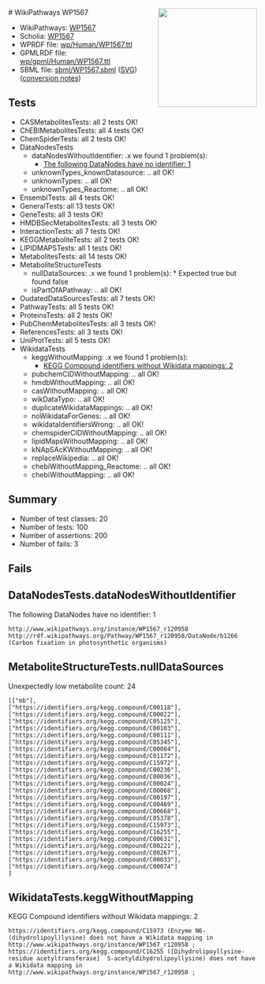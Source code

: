 <img style="float: right; width: 200px" src="../logo.png" />
# WikiPathways WP1567

* WikiPathways: [WP1567](https://identifiers.org/wikipathways:WP1567)
* Scholia: [WP1567](https://scholia.toolforge.org/wikipathways/WP1567)
* WPRDF file: [wp/Human/WP1567.ttl](../wp/Human/WP1567.ttl)
* GPMLRDF file: [wp/gpml/Human/WP1567.ttl](../wp/gpml/Human/WP1567.ttl)
* SBML file: [sbml/WP1567.sbml](../sbml/WP1567.sbml) ([SVG](../sbml/WP1567.svg)) ([conversion notes](../sbml/WP1567.txt))

## Tests
* CASMetabolitesTests: all 2 tests OK!
* ChEBIMetabolitesTests: all 4 tests OK!
* ChemSpiderTests: all 2 tests OK!
* DataNodesTests
    * dataNodesWithoutIdentifier: .x we found 1 problem(s):
        * [The following DataNodes have no identifier: 1](#d2d32fa0)
    * unknownTypes_knownDatasource: .. all OK!
    * unknownTypes: .. all OK!
    * unknownTypes_Reactome: .. all OK!
* EnsemblTests: all 4 tests OK!
* GeneralTests: all 13 tests OK!
* GeneTests: all 3 tests OK!
* HMDBSecMetabolitesTests: all 3 tests OK!
* InteractionTests: all 7 tests OK!
* KEGGMetaboliteTests: all 2 tests OK!
* LIPIDMAPSTests: all 1 tests OK!
* MetabolitesTests: all 14 tests OK!
* MetaboliteStructureTests
    * nullDataSources: .x we found 1 problem(s):
            * Expected true but found false
    * isPartOfAPathway: .. all OK!
* OudatedDataSourcesTests: all 7 tests OK!
* PathwayTests: all 5 tests OK!
* ProteinsTests: all 2 tests OK!
* PubChemMetabolitesTests: all 3 tests OK!
* ReferencesTests: all 3 tests OK!
* UniProtTests: all 5 tests OK!
* WikidataTests
    * keggWithoutMapping: .x we found 1 problem(s):
        * [KEGG Compound identifiers without Wikidata mappings: 2](#76796b45)
    * pubchemCIDWithoutMapping: .. all OK!
    * hmdbWithoutMapping: .. all OK!
    * casWithoutMapping: .. all OK!
    * wikDataTypo: .. all OK!
    * duplicateWikidataMappings: .. all OK!
    * noWikidataForGenes: .. all OK!
    * wikidataIdentifiersWrong: .. all OK!
    * chemspiderCIDWithoutMapping: .. all OK!
    * lipidMapsWithoutMapping: .. all OK!
    * kNApSAcKWithoutMapping: .. all OK!
    * replaceWikipedia: .. all OK!
    * chebiWithoutMapping_Reactome: .. all OK!
    * chebiWithoutMapping: .. all OK!


## Summary

* Number of test classes: 20
* Number of tests: 100
* Number of assertions: 200
* Number of fails: 3

## Fails

<a name="d2d32fa0" />

## DataNodesTests.dataNodesWithoutIdentifier

The following DataNodes have no identifier: 1
```
http://www.wikipathways.org/instance/WP1567_r120958 http://rdf.wikipathways.org/Pathway/WP1567_r120958/DataNode/b1266 (Carbon fixation in photosynthetic organisms)
```

<a name="919041ac" />

## MetaboliteStructureTests.nullDataSources

Unexpectedly low metabolite count: 24
```
[["mb"],
["https://identifiers.org/kegg.compound/C00118"],
["https://identifiers.org/kegg.compound/C00022"],
["https://identifiers.org/kegg.compound/C05125"],
["https://identifiers.org/kegg.compound/C00103"],
["https://identifiers.org/kegg.compound/C00111"],
["https://identifiers.org/kegg.compound/C05345"],
["https://identifiers.org/kegg.compound/C00084"],
["https://identifiers.org/kegg.compound/C01172"],
["https://identifiers.org/kegg.compound/C15972"],
["https://identifiers.org/kegg.compound/C00236"],
["https://identifiers.org/kegg.compound/C00036"],
["https://identifiers.org/kegg.compound/C00024"],
["https://identifiers.org/kegg.compound/C00068"],
["https://identifiers.org/kegg.compound/C00197"],
["https://identifiers.org/kegg.compound/C00469"],
["https://identifiers.org/kegg.compound/C00668"],
["https://identifiers.org/kegg.compound/C05378"],
["https://identifiers.org/kegg.compound/C15973"],
["https://identifiers.org/kegg.compound/C16255"],
["https://identifiers.org/kegg.compound/C00631"],
["https://identifiers.org/kegg.compound/C00221"],
["https://identifiers.org/kegg.compound/C00267"],
["https://identifiers.org/kegg.compound/C00033"],
["https://identifiers.org/kegg.compound/C00074"]
]
```

<a name="76796b45" />

## WikidataTests.keggWithoutMapping

KEGG Compound identifiers without Wikidata mappings: 2
```
https://identifiers.org/kegg.compound/C15973 (Enzyme N6-(dihydrolipoyl)lysine) does not have a Wikidata mapping in http://www.wikipathways.org/instance/WP1567_r120958 ; 
https://identifiers.org/kegg.compound/C16255 ([Dihydrolipoyllysine- residue acetyltransferase]  S-acetyldihydrolipoyllysine) does not have a Wikidata mapping in http://www.wikipathways.org/instance/WP1567_r120958 ; 
```

